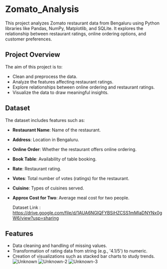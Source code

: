 # Zomato_Analysis

This project analyzes Zomato restaurant data from Bengaluru using Python libraries like Pandas, NumPy, Matplotlib, and SQLite. It explores the relationship between restaurant ratings, online ordering options, and customer preferences.

## Project Overview
The aim of this project is to:
- Clean and preprocess the data.
- Analyze the features affecting restaurant ratings.
- Explore relationships between online ordering and restaurant ratings.
- Visualize the data to draw meaningful insights.

## Dataset
The dataset includes features such as:
- **Restaurant Name**: Name of the restaurant.
- **Address**: Location in Bengaluru.
- **Online Order**: Whether the restaurant offers online ordering.
- **Book Table**: Availability of table booking.
- **Rate**: Restaurant rating.
- **Votes**: Total number of votes (ratings) for the restaurant.
- **Cuisine**: Types of cuisines served.
- **Approx Cost for Two**: Average meal cost for two people.

  Dataset Link : https://drive.google.com/file/d/1AUA6NGlQFYBSiHZCSS1mMIaDNYNx0gW6/view?usp=sharing

## Features
- Data cleaning and handling of missing values.
- Transformation of rating data from string (e.g., '4.1/5') to numeric.
- Creation of visualizations such as stacked bar charts to study trends.
![Unknown](https://github.com/user-attachments/assets/18834c0b-441b-4117-96d1-6138b0cc1947)
![Unknown-2](https://github.com/user-attachments/assets/91375d0f-4c17-4c15-8394-c161455b17a4)
![Unknown-3](https://github.com/user-attachments/assets/1898f4a5-d922-4aa1-9659-4d5d52692d10)
